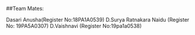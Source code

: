 ##Team Mates:

Dasari Anusha(Register No:18PA1A0539)
D.Surya Ratnakara Naidu (Register No: 19PA5A0307)
D.Vaishnavi (Register No:19pa1a0538)
